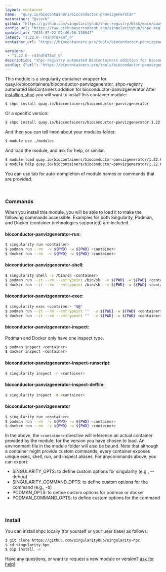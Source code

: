```yaml
---
layout: container
name:  "quay.io/biocontainers/bioconductor-panvizgenerator"
maintainer: "@vsoch"
github: "https://github.com/singularityhub/shpc-registry/blob/main/quay.io/biocontainers/bioconductor-panvizgenerator/container.yaml"
config_url: "https://raw.githubusercontent.com/singularityhub/shpc-registry/main/quay.io/biocontainers/bioconductor-panvizgenerator/container.yaml"
updated_at: "2023-07-22 02:46:16.138647"
latest: "1.22.0--r41hdfd78af_0"
container_url: "https://biocontainers.pro/tools/bioconductor-panvizgenerator"

versions:
 - "1.22.0--r41hdfd78af_0"
description: "shpc-registry automated BioContainers addition for bioconductor-panvizgenerator"
config: {"url": "https://biocontainers.pro/tools/bioconductor-panvizgenerator", "maintainer": "@vsoch", "description": "shpc-registry automated BioContainers addition for bioconductor-panvizgenerator", "latest": {"1.22.0--r41hdfd78af_0": "sha256:0ec433cc0d04f2e700c5d1fb0ac3aa34fa8ae12924eb4c54f44a72042378c41c"}, "tags": {"1.22.0--r41hdfd78af_0": "sha256:0ec433cc0d04f2e700c5d1fb0ac3aa34fa8ae12924eb4c54f44a72042378c41c"}, "docker": "quay.io/biocontainers/bioconductor-panvizgenerator"}
---
```


This module is a singularity container wrapper for quay.io/biocontainers/bioconductor-panvizgenerator.
shpc-registry automated BioContainers addition for bioconductor-panvizgenerator
After [installing shpc](#install) you will want to install this container module:


```bash
$ shpc install quay.io/biocontainers/bioconductor-panvizgenerator
```

Or a specific version:

```bash
$ shpc install quay.io/biocontainers/bioconductor-panvizgenerator:1.22.0--r41hdfd78af_0
```

And then you can tell lmod about your modules folder:

```bash
$ module use ./modules
```

And load the module, and ask for help, or similar.

```bash
$ module load quay.io/biocontainers/bioconductor-panvizgenerator/1.22.0--r41hdfd78af_0
$ module help quay.io/biocontainers/bioconductor-panvizgenerator/1.22.0--r41hdfd78af_0
```

You can use tab for auto-completion of module names or commands that are provided.

<br>

### Commands

When you install this module, you will be able to load it to make the following commands accessible.
Examples for both Singularity, Podman, and Docker (container technologies supported) are included.

#### bioconductor-panvizgenerator-run:

```bash
$ singularity run <container>
$ podman run --rm  -v ${PWD} -w ${PWD} <container>
$ docker run --rm  -v ${PWD} -w ${PWD} <container>
```

#### bioconductor-panvizgenerator-shell:

```bash
$ singularity shell -s /bin/sh <container>
$ podman run --it --rm --entrypoint /bin/sh  -v ${PWD} -w ${PWD} <container>
$ docker run --it --rm --entrypoint /bin/sh  -v ${PWD} -w ${PWD} <container>
```

#### bioconductor-panvizgenerator-exec:

```bash
$ singularity exec <container> "$@"
$ podman run --it --rm --entrypoint ""  -v ${PWD} -w ${PWD} <container> "$@"
$ docker run --it --rm --entrypoint ""  -v ${PWD} -w ${PWD} <container> "$@"
```

#### bioconductor-panvizgenerator-inspect:

Podman and Docker only have one inspect type.

```bash
$ podman inspect <container>
$ docker inspect <container>
```

#### bioconductor-panvizgenerator-inspect-runscript:

```bash
$ singularity inspect -r <container>
```

#### bioconductor-panvizgenerator-inspect-deffile:

```bash
$ singularity inspect -d <container>
```



#### bioconductor-panvizgenerator

```bash
$ singularity run <container>
$ podman run --rm  -v ${PWD} -w ${PWD} <container>
$ docker run --rm  -v ${PWD} -w ${PWD} <container>
```


In the above, the `<container>` directive will reference an actual container provided
by the module, for the version you have chosen to load. An environment file in the
module folder will also be bound. Note that although a container
might provide custom commands, every container exposes unique exec, shell, run, and
inspect aliases. For anycommands above, you can export:

 - SINGULARITY_OPTS: to define custom options for singularity (e.g., --debug)
 - SINGULARITY_COMMAND_OPTS: to define custom options for the command (e.g., -b)
 - PODMAN_OPTS: to define custom options for podman or docker
 - PODMAN_COMMAND_OPTS: to define custom options for the command

<br>

### Install

You can install shpc locally (for yourself or your user base) as follows:

```bash
$ git clone https://github.com/singularityhub/singularity-hpc
$ cd singularity-hpc
$ pip install -e .
```

Have any questions, or want to request a new module or version? [ask for help!](https://github.com/singularityhub/singularity-hpc/issues)